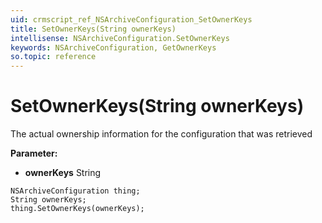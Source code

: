 ```yaml
---
uid: crmscript_ref_NSArchiveConfiguration_SetOwnerKeys
title: SetOwnerKeys(String ownerKeys)
intellisense: NSArchiveConfiguration.SetOwnerKeys
keywords: NSArchiveConfiguration, GetOwnerKeys
so.topic: reference
---
```


# SetOwnerKeys(String ownerKeys)

The actual ownership information for the configuration that was retrieved

**Parameter:** 
 - **ownerKeys** String

```crmscript
NSArchiveConfiguration thing;
String ownerKeys;
thing.SetOwnerKeys(ownerKeys);
```

